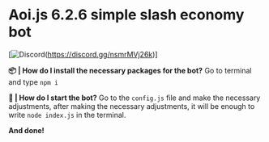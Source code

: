 # Aoi.js 6.2.6 simple slash economy bot

[![Discord](https://img.shields.io/badge/Discord-%235865F2.svg?style=for-the-badge&logo=discord&logoColor=white)(https://discord.gg/nsmrMVj26k)]

**📦 | How do I install the necessary packages for the bot?**
Go to terminal and type `npm i`

**🚀 | How do I start the bot?**
Go to the `config.js` file and make the necessary adjustments, after making the necessary adjustments, it will be enough to write `node index.js` in the terminal.

**And done!**
